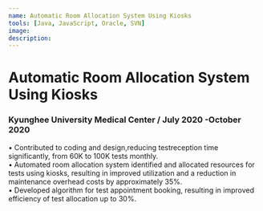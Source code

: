 ```yaml
---
name: Automatic Room Allocation System Using Kiosks
tools: [Java, JavaScript, Oracle, SVN]
image:
description: 
---
```

# Automatic Room Allocation System Using Kiosks
### Kyunghee University Medical Center / July 2020 -October 2020 
• Contributed to coding and design,reducing testreception time significantly, from 60K to 100K tests monthly. <br>
• Automated room allocation system identified and allocated resources for tests using kiosks, resulting in improved utilization and a reduction in maintenance overhead costs by approximately 35%. <br>
• Developed algorithm for test appointment booking, resulting in improved efficiency of test allocation up to 30%.<br>
